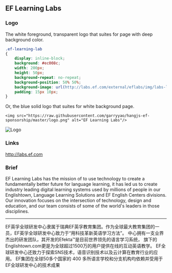 ## EF Learning Labs

### Logo
The white foreground, transparent logo that suites for page with deep background color.
```css
.ef-learning-lab
{
	display: inline-block;
	background: #ec008c;
	width: 200px;
	height: 50px;
	background-repeat: no-repeat;
	background-position: 50% 50%;
	background-image: url(http://labs.ef.com/external/eflabs/img/labs-logo.png);
	padding: 15px 10px;
}

```

Or, the blue solid logo that suites for white background page.

```
<img src="https://raw.githubusercontent.com/garryyao/hangjs-ef-sponsorship/master/logo.png" alt="EF Learning Labs"/>
```

![Logo ](https://raw.githubusercontent.com/garryyao/hangjs-ef-sponsorship/master/logo.png "EF Learning Labs")

### Links

http://labs.ef.com

###  Brief

EF Learning Labs has the mission of to use technology to create a fundamentally better future for language learning, it has led
us to create industry leading digital learning systems used by millions of people in our Englishtown, Language Learning
Solutions and EF English Centers divisions. Our innovation focuses on the intersection of technology, design and education,
and our team consists of some of the world's leaders in those disciplines.

------

EF英孚全球研发中心隶属于瑞典EF英孚教育集团。作为全球最大教育集团的一员，EF英孚全球研发中心致力于“用科技革新英语学习方法”。
中心拥有一支业界杰出的研发团队，其开发的Efekta™是目前世界领先的语言学习系统，
旗下的Englishtown.com更是为全球超过1500万的用户提供在线的互动英语教学。
EF全球研发中心还致力于探索SNS技术，语音识别技术以及云计算在教育行业的应用。
EF集团在全球50多个国家的 400 多所语言学校和分支机构均依赖并受用于EF全球研发中心的技术成果
